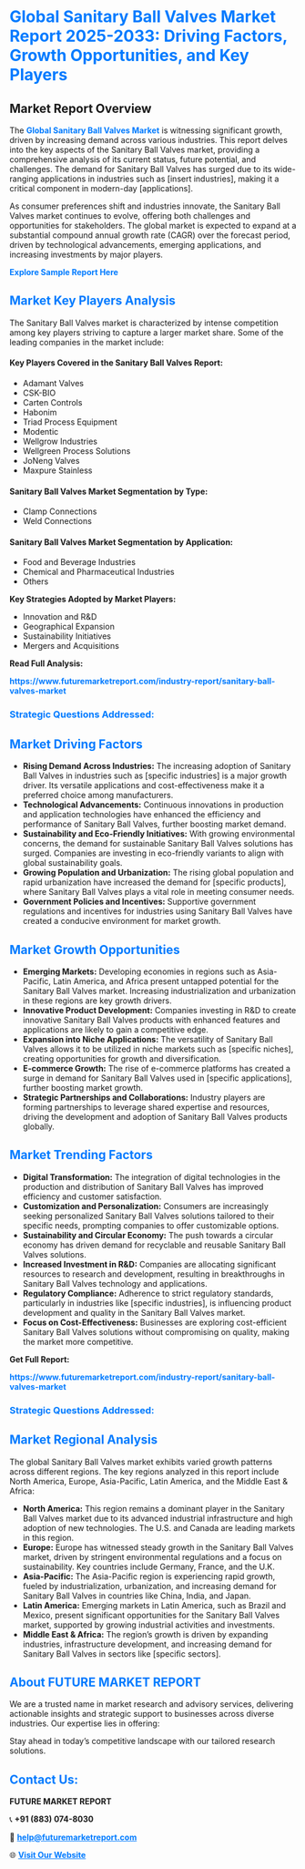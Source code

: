 <h1 style="color: #007BFF;">Global Sanitary Ball Valves Market Report 2025-2033: Driving Factors, Growth Opportunities, and Key Players</h1>

<section id="overview">
<h2>Market Report Overview</h2>
<p>The <a href="https://www.futuremarketreport.com/industry-report/sanitary-ball-valves-market" style="color: #007BFF; text-decoration: none;"><strong>Global Sanitary Ball Valves Market</strong></a> is witnessing significant growth, driven by increasing demand across various industries. This report delves into the key aspects of the Sanitary Ball Valves market, providing a comprehensive analysis of its current status, future potential, and challenges. The demand for Sanitary Ball Valves has surged due to its wide-ranging applications in industries such as [insert industries], making it a critical component in modern-day [applications].</p>
<p>As consumer preferences shift and industries innovate, the Sanitary Ball Valves market continues to evolve, offering both challenges and opportunities for stakeholders. The global market is expected to expand at a substantial compound annual growth rate (CAGR) over the forecast period, driven by technological advancements, emerging applications, and increasing investments by major players.</p>
</section>

<section id="overview">
<p><a href="https://www.futuremarketreport.com/request-sample/reportId=29198" style="color: #007BFF; text-decoration: none;"><strong>Explore Sample Report Here</strong></a></p>
</section>

<section id="key-players">
<h2 style="color: #007BFF;">Market Key Players Analysis</h2>
<p>The Sanitary Ball Valves market is characterized by intense competition among key players striving to capture a larger market share. Some of the leading companies in the market include:</p>
<h4>Key Players Covered in the Sanitary Ball Valves Report:</h4>
<ul><li>Adamant Valves</li><li>CSK-BIO</li><li>Carten Controls</li><li>Habonim</li><li>Triad Process Equipment</li><li>Modentic</li><li>Wellgrow Industries</li><li>Wellgreen Process Solutions</li><li>JoNeng Valves</li><li>Maxpure Stainless</li></ul>
<h4>Sanitary Ball Valves Market Segmentation by Type:</h4>
<ul><li>Clamp Connections</li><li>Weld Connections</li></ul>

<h4>Sanitary Ball Valves Market Segmentation by Application:</h4>
<ul><li>Food and Beverage Industries</li><li>Chemical and Pharmaceutical Industries</li><li>Others</li></ul>
<p><strong>Key Strategies Adopted by Market Players:</strong></p>
<ul>
<li>Innovation and R&D</li>
<li>Geographical Expansion</li>
<li>Sustainability Initiatives</li>
<li>Mergers and Acquisitions</li>
</ul>
</section>

<section>
<p><strong>Read Full Analysis: </strong></p><a href="https://www.futuremarketreport.com/industry-report/sanitary-ball-valves-market" style="color: #007BFF; text-decoration: none;"><strong>https://www.futuremarketreport.com/industry-report/sanitary-ball-valves-market</strong></a>
<h3 style="color: #007BFF;">Strategic Questions Addressed:</h3>
</section>

<section id="driving-factors">
<h2 style="color: #007BFF;">Market Driving Factors</h2>
<ul>
<li><strong>Rising Demand Across Industries:</strong> The increasing adoption of Sanitary Ball Valves in industries such as [specific industries] is a major growth driver. Its versatile applications and cost-effectiveness make it a preferred choice among manufacturers.</li>
<li><strong>Technological Advancements:</strong> Continuous innovations in production and application technologies have enhanced the efficiency and performance of Sanitary Ball Valves, further boosting market demand.</li>
<li><strong>Sustainability and Eco-Friendly Initiatives:</strong> With growing environmental concerns, the demand for sustainable Sanitary Ball Valves solutions has surged. Companies are investing in eco-friendly variants to align with global sustainability goals.</li>
<li><strong>Growing Population and Urbanization:</strong> The rising global population and rapid urbanization have increased the demand for [specific products], where Sanitary Ball Valves plays a vital role in meeting consumer needs.</li>
<li><strong>Government Policies and Incentives:</strong> Supportive government regulations and incentives for industries using Sanitary Ball Valves have created a conducive environment for market growth.</li>
</ul>
</section>

<section id="growth-opportunities">
<h2 style="color: #007BFF;">Market Growth Opportunities</h2>
<ul>
<li><strong>Emerging Markets:</strong> Developing economies in regions such as Asia-Pacific, Latin America, and Africa present untapped potential for the Sanitary Ball Valves market. Increasing industrialization and urbanization in these regions are key growth drivers.</li>
<li><strong>Innovative Product Development:</strong> Companies investing in R&D to create innovative Sanitary Ball Valves products with enhanced features and applications are likely to gain a competitive edge.</li>
<li><strong>Expansion into Niche Applications:</strong> The versatility of Sanitary Ball Valves allows it to be utilized in niche markets such as [specific niches], creating opportunities for growth and diversification.</li>
<li><strong>E-commerce Growth:</strong> The rise of e-commerce platforms has created a surge in demand for Sanitary Ball Valves used in [specific applications], further boosting market growth.</li>
<li><strong>Strategic Partnerships and Collaborations:</strong> Industry players are forming partnerships to leverage shared expertise and resources, driving the development and adoption of Sanitary Ball Valves products globally.</li>
</ul>
</section>

<section id="trending-factors">
<h2 style="color: #007BFF;">Market Trending Factors</h2>
<ul>
<li><strong>Digital Transformation:</strong> The integration of digital technologies in the production and distribution of Sanitary Ball Valves has improved efficiency and customer satisfaction.</li>
<li><strong>Customization and Personalization:</strong> Consumers are increasingly seeking personalized Sanitary Ball Valves solutions tailored to their specific needs, prompting companies to offer customizable options.</li>
<li><strong>Sustainability and Circular Economy:</strong> The push towards a circular economy has driven demand for recyclable and reusable Sanitary Ball Valves solutions.</li>
<li><strong>Increased Investment in R&D:</strong> Companies are allocating significant resources to research and development, resulting in breakthroughs in Sanitary Ball Valves technology and applications.</li>
<li><strong>Regulatory Compliance:</strong> Adherence to strict regulatory standards, particularly in industries like [specific industries], is influencing product development and quality in the Sanitary Ball Valves market.</li>
<li><strong>Focus on Cost-Effectiveness:</strong> Businesses are exploring cost-efficient Sanitary Ball Valves solutions without compromising on quality, making the market more competitive.</li>
</ul>
</section>

<section>
<p><strong>Get Full Report: </strong></p><a href="https://www.futuremarketreport.com/industry-report/sanitary-ball-valves-market" style="color: #007BFF; text-decoration: none;"><strong>https://www.futuremarketreport.com/industry-report/sanitary-ball-valves-market</strong></a>
<h3 style="color: #007BFF;">Strategic Questions Addressed:</h3>
</section>


<section id="regional-analysis">
<h2 style="color: #007BFF;">Market Regional Analysis</h2>
<p>The global Sanitary Ball Valves market exhibits varied growth patterns across different regions. The key regions analyzed in this report include North America, Europe, Asia-Pacific, Latin America, and the Middle East & Africa:</p>
<ul>
<li><strong>North America:</strong> This region remains a dominant player in the Sanitary Ball Valves market due to its advanced industrial infrastructure and high adoption of new technologies. The U.S. and Canada are leading markets in this region.</li>
<li><strong>Europe:</strong> Europe has witnessed steady growth in the Sanitary Ball Valves market, driven by stringent environmental regulations and a focus on sustainability. Key countries include Germany, France, and the U.K.</li>
<li><strong>Asia-Pacific:</strong> The Asia-Pacific region is experiencing rapid growth, fueled by industrialization, urbanization, and increasing demand for Sanitary Ball Valves in countries like China, India, and Japan.</li>
<li><strong>Latin America:</strong> Emerging markets in Latin America, such as Brazil and Mexico, present significant opportunities for the Sanitary Ball Valves market, supported by growing industrial activities and investments.</li>
<li><strong>Middle East & Africa:</strong> The region’s growth is driven by expanding industries, infrastructure development, and increasing demand for Sanitary Ball Valves in sectors like [specific sectors].</li>
</ul>
</section>

<footer>
<h2 style="color: #007BFF;">About FUTURE MARKET REPORT</h2>
<p>We are a trusted name in market research and advisory services, delivering actionable insights and strategic support to businesses across diverse industries. Our expertise lies in offering:</p>

<p>Stay ahead in today’s competitive landscape with our tailored research solutions.</p>

<h2 style="color: #007BFF;">Contact Us:</h2>
<p><strong>FUTURE MARKET REPORT</strong></p>
<p>📞 <strong>+91 (883) 074-8030</strong></p>
<p>📧 <strong><a href="mailto:help@futuremarketreport.com" style="color: #007BFF;">help@futuremarketreport.com</a></strong></p>
<p>🌐 <strong><a href="https://www.futuremarketreport.com/" style="color: #007BFF;">Visit Our Website</a></strong></p>
</footer>